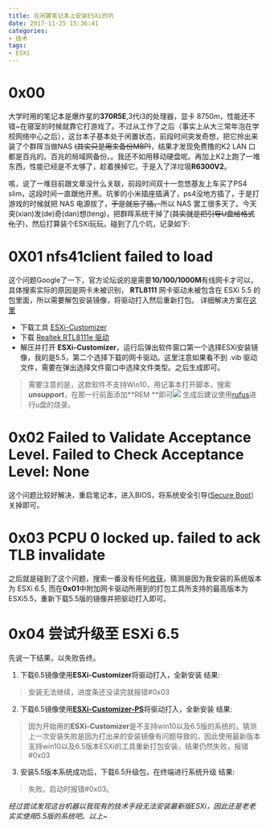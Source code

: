 ```yaml
---
title: 在闲置笔记本上安装ESXi的坑
date: 2017-11-25 15:36:41
categories:
- 技术
tags:
- ESXi
---
```

# 0x00
大学时用的笔记本是爆炸星的**370R5E**,3代i3的处理器，显卡 8750m，性能还不错~在寝室的时候就靠它打游戏了。不过从工作了之后（事实上从大三常年泡在学校网络中心之后），这台本子基本处于闲置状态，前段时间突发奇想，把它拎出来装了个群晖当做NAS ~~(其实只是用来备份MBP)~~，结果才发现免费撸的K2 LAN 口都是百兆的。百兆的局域网备份。。我还不如用移动硬盘呢。再加上K2上跑了一堆东西，性能已经是不太够了，趁着换掉它。于是入了洋垃圾**R6300V2**。

咳，说了一堆目前跟文章没什么关联，前段时间双十一忽悠基友上车买了PS4 slim，这段时间一直跟他开黑。坑爹的小米插座插满了，ps4没地方插了，于是打游戏的时候就把 NAS 电源拔了，~~于是就忘了插，~~所以 NAS 罢工很多天了。今天突(xian)发(de)奇(dan)想(teng)，把群晖系统干掉了(~~其实就是把引导U盘给格式化了~~)，然后打算装个ESXi玩玩。碰到了几个坑，记录如下:

# 0X01 nfs41client failed to load
这个问题Google了一下，官方论坛说的是需要**10/100/1000M**有线网卡才可以，具体搜索实际的原因是网卡未被识别， **RTL8111** 网卡驱动未被包含在 ESXi 5.5 的包里面，所以需要解包安装镜像，将驱动打入然后重新打包。
详细解决方案在[这里](https://opoo.org/2015/install-vmware-esxi-6.0-with-88se9230-and-rtl8111e/)

- 下载工具 [ESXi-Customizer](http://www.v-front.de/p/esxi-customizer.html#download)
- 下载 [Realtek RTL8111e 驱动](http://vibsdepot.v-front.de/depot/vft/net51-drivers-1.0/net51-drivers-1.0.0-1vft.510.0.0.799733.x86_64.vib)
- 解压并打开 **ESXi-Customizer**，运行后弹出软件窗口第一个选择ESXi安装镜像，我的是5.5，第二个选择下载的网卡驱动。这里注意如果看不到 .vib 驱动文件，需要在弹出选择文件窗口中选择文件类型。之后生成即可。


> 需要注意的是，这款软件不支持Win10，用记事本打开脚本，搜索 **unsupport**，在那一行前面添加**REM **即可![](https://o5iqfmxl6.qnssl.com/ESXi-Customizer-Win10_2-2.png)
生成后建议使用[rufus](http://rufus.akeo.ie/?locale=zh_CN)进行u盘的烧录。




# 0x02 Failed to Validate Acceptance Level. Failed to Check Acceptance Level: None

这个问题比较好解决，重启笔记本，进入BIOS，将系统安全引导([Secure Boot](http://www.ruanyifeng.com/blog/2013/01/secure_boot.html)）关掉即可。


# 0x03 PCPU 0 locked up. failed to ack TLB invalidate

之后就是碰到了这个问题，搜索一番没有任何[收获](https://kb.vmware.com/s/article/2091670)，猜测是因为我安装的系统版本为 ESXi 6.5, 而在**0x01**中附加网卡驱动所用到的打包工具所支持的最高版本为 ESXi5.5，重新下载5.5版的镜像并把驱动打入即可。

# 0x04 尝试升级至 ESXi 6.5

先说一下结果，以失败告终。
1. 下载6.5镜像使用**ESXi-Customizer**将驱动打入，全新安装
结果:
> 安装无法继续，进度条还没读完就报错#0x03
2. 下载6.5镜像使用[**ESXi-Customizer-PS**](http://www.v-front.de/p/esxi-customizer-ps.html)将驱动打入，全新安装
结果:
> 因为开始用的**ESXi-Customizer**是不支持win10以及6.5版的系统的，猜测上一次安装失败是因为打出来的安装镜像有问题导致的，因此使用最新版本支持win10以及6.5版本ESXi的工具重新打包安装，结果仍然失败，报错#0x03
3. 安装5.5版本系统成功后，下载6.5升级包，在终端进行系统升级
结果:
> 失败。启动时报错#0x03。

*经过尝试发现这台机器以我现有的技术手段无法安装最新版ESXi，因此还是老老实实使用5.5版的系统吧。以上~*
